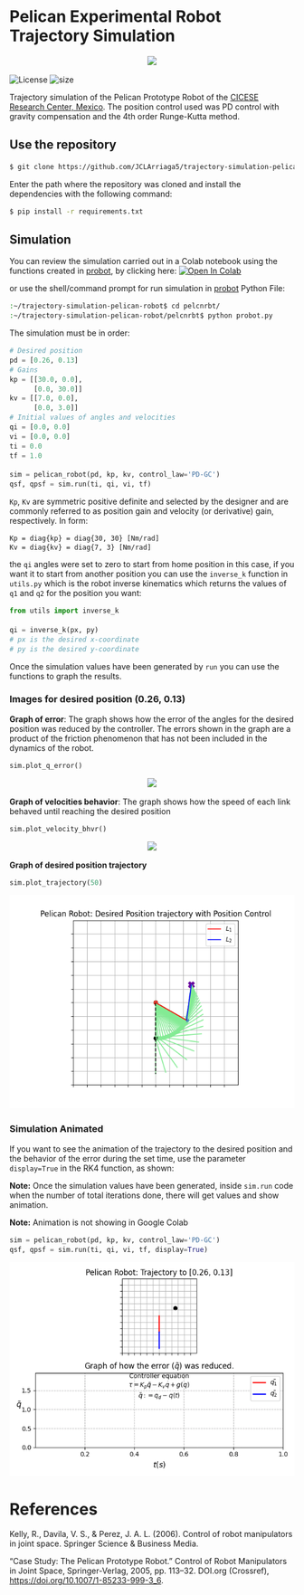 # Pelican Experimental Robot Trajectory Simulation

<p align="center"><img src="images/pelican_prototype.jpeg"></p>

![License](https://img.shields.io/github/license/JCLArriaga5/trajectory-simulation-pelican-robot) ![size](https://img.shields.io/github/repo-size/JCLArriaga5/trajectory-simulation-pelican-robot)

Trajectory simulation of the Pelican Prototype Robot of the [CICESE Research Center, Mexico](https://www.cicese.edu.mx/). The position control used was PD control with gravity compensation and the 4th order Runge-Kutta method.

## Use the repository
```sh
$ git clone https://github.com/JCLArriaga5/trajectory-simulation-pelican-robot.git
```
Enter the path where the repository was cloned and install the dependencies with the following command:
```sh
$ pip install -r requirements.txt
```
## Simulation
You can review the simulation carried out in a Colab notebook using the functions created in [probot](../master/pelcnrbt/probot.py), by clicking here: [![Open In Colab](https://colab.research.google.com/assets/colab-badge.svg)](https://colab.research.google.com/drive/1-ScjnXOpJHxfpcLepvf9Jc5cyq6QAOzP?usp=sharing)

or use the shell/command prompt for run simulation in [probot](../master/pelcnrbt/probot.py) Python File:
```sh
:~/trajectory-simulation-pelican-robot$ cd pelcnrbt/
:~/trajectory-simulation-pelican-robot/pelcnrbt$ python probot.py
```

The simulation must be in order:
```python
# Desired position
pd = [0.26, 0.13]
# Gains
kp = [[30.0, 0.0],
      [0.0, 30.0]]
kv = [[7.0, 0.0],
      [0.0, 3.0]]
# Initial values of angles and velocities
qi = [0.0, 0.0]
vi = [0.0, 0.0]
ti = 0.0
tf = 1.0

sim = pelican_robot(pd, kp, kv, control_law='PD-GC')
qsf, qpsf = sim.run(ti, qi, vi, tf)
```
`Kp`, `Kv` are symmetric positive definite and selected by the designer and are commonly referred to as position gain and velocity (or derivative) gain, respectively. In form:
```
Kp = diag{kp} = diag{30, 30} [Nm/rad]
Kv = diag{kv} = diag{7, 3} [Nm/rad]
```

the `qi` angles were set to zero to start from home position in this case, if you want it to start from another position you can use the `inverse_k` function in `utils.py` which is the robot inverse kinematics which returns the values of `q1` and `q2` for the position you want:
```python
from utils import inverse_k

qi = inverse_k(px, py)
# px is the desired x-coordinate
# py is the desired y-coordinate
```
Once the simulation values have been generated by `run` you can use the functions to graph the results.

### Images for desired position (0.26, 0.13)
**Graph of error**: The graph shows how the error of the angles for the desired position was reduced by the controller. The errors shown in the graph are a product of the friction phenomenon that has not been included in the dynamics of the robot.

```python
sim.plot_q_error()
```
<p align="center"><img src="images/error_graph.png"></p>

**Graph of velocities behavior**: The graph shows how the speed of each link behaved until reaching the desired position
```python
sim.plot_velocity_bhvr()
```
<p align="center"><img src="images/qps_bhvr_graph.png"></p>

**Graph of desired position trajectory**
```python
sim.plot_trajectory(50)
```
<p align="center"><img src="images/trajectory_graph.png"></p>

### Simulation Animated
If you want to see the animation of the trajectory to the desired position and the behavior of the error during the set time, use the parameter `display=True` in the RK4 function, as shown:

**Note:** Once the simulation values have been generated, inside `sim.run` code when the number of total iterations done, there will get values and show animation.

**Note:** Animation is not showing in Google Colab
```python
sim = pelican_robot(pd, kp, kv, control_law='PD-GC')
qsf, qpsf = sim.run(ti, qi, vi, tf, display=True)
```

<p align="center"><img src="images/pelican_simulation.gif"></p>

# References
 Kelly, R., Davila, V. S., & Perez, J. A. L. (2006). Control of robot manipulators in joint space. Springer Science & Business Media.

 “Case Study: The Pelican Prototype Robot.” Control of Robot Manipulators in Joint Space, Springer-Verlag, 2005, pp. 113–32. DOI.org (Crossref), https://doi.org/10.1007/1-85233-999-3_6.

